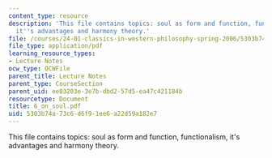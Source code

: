 ```yaml
---
content_type: resource
description: 'This file contains topics: soul as form and function, functionalism,
  it''s advantages and harmony theory.'
file: /courses/24-01-classics-in-western-philosophy-spring-2006/5303b74a73c6d6f91ee6a22d59a182e7_6_on_soul.pdf
file_type: application/pdf
learning_resource_types:
- Lecture Notes
ocw_type: OCWFile
parent_title: Lecture Notes
parent_type: CourseSection
parent_uid: ee03203e-3e7b-dbd2-57d5-ea47c421184b
resourcetype: Document
title: 6_on_soul.pdf
uid: 5303b74a-73c6-d6f9-1ee6-a22d59a182e7
---
```

This file contains topics: soul as form and function, functionalism, it's advantages and harmony theory.

